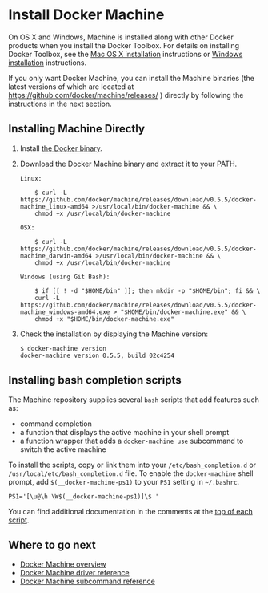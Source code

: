 <!--[metadata]>
+++
title = "Docker Machine"
description = "How to install Docker Machine"
keywords = ["machine, orchestration, install, installation, docker, documentation"]
[menu.main]
parent="mn_install"
weight=3
+++
<![end-metadata]-->

# Install Docker Machine

On OS X and Windows, Machine is installed along with other Docker products when
you install the Docker Toolbox. For details on installing Docker Toolbox, see
the <a href="https://docs.docker.com/installation/mac/" target="_blank">Mac OS X
installation</a> instructions or <a
href="https://docs.docker.com/installation/windows" target="_blank">Windows
installation</a> instructions.

If you only want Docker Machine, you can install the Machine binaries (the
latest versions of which are located at
<https://github.com/docker/machine/releases/> ) directly by following the
instructions in the next section.

## Installing Machine Directly

1.  Install <a href="https://docs.docker.com/installation/"
    target="_blank">the Docker binary</a>.

2.  Download the Docker Machine binary and extract it to your PATH.

        Linux:

            $ curl -L https://github.com/docker/machine/releases/download/v0.5.5/docker-machine_linux-amd64 >/usr/local/bin/docker-machine && \
            chmod +x /usr/local/bin/docker-machine

        OSX:

            $ curl -L https://github.com/docker/machine/releases/download/v0.5.5/docker-machine_darwin-amd64 >/usr/local/bin/docker-machine && \
            chmod +x /usr/local/bin/docker-machine

        Windows (using Git Bash):

            $ if [[ ! -d "$HOME/bin" ]]; then mkdir -p "$HOME/bin"; fi && \
            curl -L https://github.com/docker/machine/releases/download/v0.5.5/docker-machine_windows-amd64.exe > "$HOME/bin/docker-machine.exe" && \
            chmod +x "$HOME/bin/docker-machine.exe"

3.  Check the installation by displaying the Machine version:

        $ docker-machine version
        docker-machine version 0.5.5, build 02c4254

## Installing bash completion scripts

The Machine repository supplies several `bash` scripts that add features such
as:

-   command completion
-   a function that displays the active machine in your shell prompt
-   a function wrapper that adds a `docker-machine use` subcommand to switch the
    active machine

To install the scripts, copy or link them into your `/etc/bash_completion.d` or
`/usr/local/etc/bash_completion.d` file. To enable the `docker-machine` shell
prompt, add `$(__docker-machine-ps1)` to your `PS1` setting in `~/.bashrc`.

    PS1='[\u@\h \W$(__docker-machine-ps1)]\$ '

You can find additional documentation in the comments at the
[top of each script](https://github.com/docker/machine/tree/master/contrib/completion/bash).

## Where to go next

-   [Docker Machine overview](index.md)
-   [Docker Machine driver reference](drivers/index.md)
-   [Docker Machine subcommand reference](reference/index.md)
